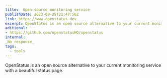 ```yaml
---
title:  Open-source monitoring service 
publishDate: 2023-09-29T21:47:56Z
link: https://www.openstatus.dev
excerpt: OpenStatus is an open source alternative to your current monitoring service with a beautiful status page.
aditional:
- https://github.com/openstatusHQ/openstatus
internal:
_No response_
tags:
  - tools
---
```

OpenStatus is an open source alternative to your current monitoring service with a beautiful status page.